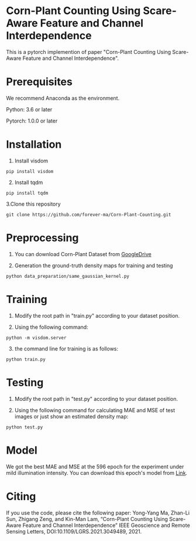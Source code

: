 # Corn-Plant Counting Using Scare-Aware Feature and Channel Interdependence
This is a pytorch implemention of paper "Corn-Plant Counting Using Scare-Aware Feature and Channel Interdependence".

Prerequisites
===
We recommend Anaconda as the environment. <br>

Python: 3.6 or later <br>

Pytorch: 1.0.0 or later <br>


Installation
===
1. Install visdom <br>
```
pip install visdom
```
2. Install tqdm <br>
```
pip install tqdm
```
3.Clone this repository
```
git clone https://github.com/forever-ma/Corn-Plant-Counting.git
```


Preprocessing
===
1. You can download Corn-Plant Dataset from [GoogleDrive](https://drive.google.com/file/d/1GF6HaDgInQ89OrHR0tPRzrOjeF44micy/view?usp=sharing) <br>

2. Generation the ground-truth density maps for training and testing <br>
```
python data_preparation/same_gaussian_kernel.py
````

Training
===
1. Modify the root path in "train.py" according to your dataset position. <br>

2. Using the following command:
```
python -m visdom.server
```

3. the command line for training is as follows:
```
python train.py
```

Testing
===
1. Modify the root path in "test.py" according to your dataset position. <br>

2. Using the following command for calculating MAE and MSE of test images or just show an estimated density map:
```
python test.py
```

Model
===
We got the best MAE and MSE at the 596 epoch for the experiment under mild illumination intensity. You can download this epoch's model from [Link](https://drive.google.com/file/d/1CL3o5K125Lb-hPG31qvKMAllDN4qOINf/view?usp=sharing).


Citing
===
If you use the code, please cite the following paper:
Yong-Yang Ma, Zhan-Li Sun, Zhigang Zeng, and Kin-Man Lam, “Corn-Plant Counting Using Scare-Aware Feature and Channel Interdependence” IEEE Geoscience and Remote Sensing Letters, DOI:10.1109/LGRS.2021.3049489, 2021.

